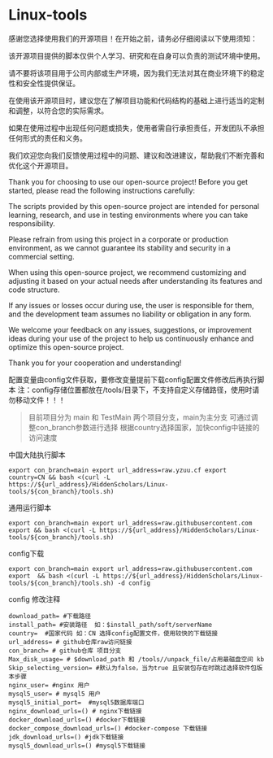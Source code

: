# Linux-tools

感谢您选择使用我们的开源项目！在开始之前，请务必仔细阅读以下使用须知：

该开源项目提供的脚本仅供个人学习、研究和在自身可以负责的测试环境中使用。

请不要将该项目用于公司内部或生产环境，因为我们无法对其在商业环境下的稳定性和安全性提供保证。

在使用该开源项目时，建议您在了解项目功能和代码结构的基础上进行适当的定制和调整，以符合您的实际需求。

如果在使用过程中出现任何问题或损失，使用者需自行承担责任，开发团队不承担任何形式的责任和义务。

我们欢迎您向我们反馈使用过程中的问题、建议和改进建议，帮助我们不断完善和优化这个开源项目。

Thank you for choosing to use our open-source project! Before you get started, please read the following instructions carefully:

The scripts provided by this open-source project are intended for personal learning, research, and use in testing environments where you can take responsibility.

Please refrain from using this project in a corporate or production environment, as we cannot guarantee its stability and security in a commercial setting.

When using this open-source project, we recommend customizing and adjusting it based on your actual needs after understanding its features and code structure.

If any issues or losses occur during use, the user is responsible for them, and the development team assumes no liability or obligation in any form.

We welcome your feedback on any issues, suggestions, or improvement ideas during your use of the project to help us continuously enhance and optimize this open-source project.

Thank you for your cooperation and understanding!

配置变量由config文件获取，要修改变量提前下载config配置文件修改后再执行脚本
注：config存储位置都放在/tools/目录下，不支持自定义存储路径，使用时请勿移动文件！！！

> 目前项目分为 main 和 TestMain 两个项目分支，main为主分支 可通过调整con_branch参数进行选择
> 根据country选择国家，加快config中链接的访问速度


中国大陆执行脚本
```shell
export con_branch=main export url_address=raw.yzuu.cf export country=CN && bash <(curl -L https://${url_address}/HiddenScholars/Linux-tools/${con_branch}/tools.sh)
``` 

通用运行脚本
```shell
export con_branch=main export url_address=raw.githubusercontent.com export && bash <(curl -L https://${url_address}/HiddenScholars/Linux-tools/${con_branch}/tools.sh)
```

config下载
```shell
export con_branch=main export url_address=raw.githubusercontent.com  export  && bash <(curl -L https://${url_address}/HiddenScholars/Linux-tools/${con_branch}/tools.sh) -d config
```
config 修改注释
```text
download_path= #下载路径
install_path= #安装路径  如：$install_path/soft/serverName
country=  #国家代码 如：CN 选择config配置文件，使用较快的下载链接
url_address= # github仓库raw访问链接
con_branch= # github仓库 项目分支
Max_disk_usage= # $download_path 和 /tools//unpack_file/占用最磁盘空间 kb
Skip_selecting_version= #默认为false，当为true 且安装包存在时跳过选择软件包版本步骤
nginx_user= #nginx 用户
mysql5_user= # mysql5 用户
mysql5_initial_port=  #mysql5数据库端口
nginx_download_urls=() # nginx下载链接
docker_download_urls=() #docker下载链接
docker_compose_download_urls=() #docker-compose 下载链接
jdk_download_urls=() #jdk下载链接
mysql5_download_urls=() #mysql5下载链接
```